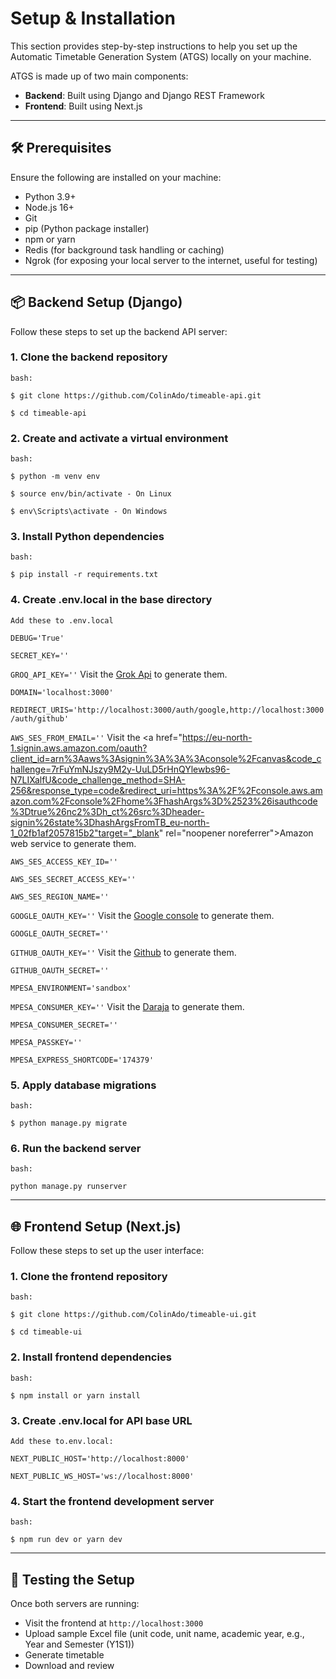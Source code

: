 # Setup & Installation

This section provides step-by-step instructions to help you set up the Automatic Timetable Generation System (ATGS) locally on your machine.

ATGS is made up of two main components:

- **Backend**: Built using Django and Django REST Framework
- **Frontend**: Built using Next.js

---

## 🛠 Prerequisites

Ensure the following are installed on your machine:

- Python 3.9+
- Node.js 16+
- Git
- pip (Python package installer)
- npm or yarn
- Redis (for background task handling or caching)
- Ngrok (for exposing your local server to the internet, useful for testing)

---

## 📦 Backend Setup (Django)

Follow these steps to set up the backend API server:

### 1. Clone the backend repository

```bash:```

```$ git clone https://github.com/ColinAdo/timeable-api.git```

```$ cd timeable-api```

### 2. Create and activate a virtual environment

```bash:```

```$ python -m venv env```

```$ source env/bin/activate - On Linux```

```$ env\Scripts\activate - On Windows```

### 3. Install Python dependencies

```bash:```

```$ pip install -r requirements.txt```

### 4. Create .env.local in the base directory

```Add these to .env.local```

```DEBUG='True'```

```SECRET_KEY=''```

```GROQ_API_KEY=''``` Visit the <a href="https://console.groq.com/keys" target="_blank" rel="noopener noreferrer">Grok Api</a> to generate them.

```DOMAIN='localhost:3000'```

```REDIRECT_URIS='http://localhost:3000/auth/google,http://localhost:3000/auth/github'```

```AWS_SES_FROM_EMAIL=''``` Visit the <a href="https://eu-north-1.signin.aws.amazon.com/oauth?client_id=arn%3Aaws%3Asignin%3A%3A%3Aconsole%2Fcanvas&code_challenge=7rFuYmNJszy9M2y-UuLD5rHnQYlewbs96-N7LIXalfU&code_challenge_method=SHA-256&response_type=code&redirect_uri=https%3A%2F%2Fconsole.aws.amazon.com%2Fconsole%2Fhome%3FhashArgs%3D%2523%26isauthcode%3Dtrue%26nc2%3Dh_ct%26src%3Dheader-signin%26state%3DhashArgsFromTB_eu-north-1_02fb1af2057815b2"target="_blank" rel="noopener noreferrer">Amazon web service</a> to generate them.


```AWS_SES_ACCESS_KEY_ID=''```

```AWS_SES_SECRET_ACCESS_KEY=''```

```AWS_SES_REGION_NAME=''```

```GOOGLE_OAUTH_KEY=''``` Visit the <a href="https://console.cloud.google.com/welcome?pli=1&invt=AbuCOw&project=libo-421506" target="_blank" rel="noopener noreferrer">Google console</a> to generate them.

```GOOGLE_OAUTH_SECRET=''```

```GITHUB_OAUTH_KEY=''``` Visit the <a href="https://github.com/settings/developers" target="_blank" rel="noopener noreferrer">Github</a> to generate them.

```GITHUB_OAUTH_SECRET=''```

```MPESA_ENVIRONMENT='sandbox'```

```MPESA_CONSUMER_KEY=''``` Visit the <a href="https://developer.safaricom.co.ke/" target="_blank" rel="noopener noreferrer">Daraja</a> to generate them.

```MPESA_CONSUMER_SECRET=''```

```MPESA_PASSKEY=''```

```MPESA_EXPRESS_SHORTCODE='174379'```

### 5. Apply database migrations

```bash:```

```$ python manage.py migrate```

### 6. Run the backend server

```bash:```

```python manage.py runserver```

---

## 🌐 Frontend Setup (Next.js)

Follow these steps to set up the user interface:

### 1. Clone the frontend repository

```bash:```

```$ git clone https://github.com/ColinAdo/timeable-ui.git```

```$ cd timeable-ui```

### 2. Install frontend dependencies

```bash:```

```$ npm install or yarn install```

### 3. Create .env.local for API base URL

```Add these to.env.local:```

```NEXT_PUBLIC_HOST='http://localhost:8000'```

```NEXT_PUBLIC_WS_HOST='ws://localhost:8000'```

### 4. Start the frontend development server

```bash:```

```$ npm run dev or yarn dev```

---

## 🧪 Testing the Setup

Once both servers are running:

- Visit the frontend at `http://localhost:3000`
- Upload sample Excel file (unit code, unit name, academic year, e.g., Year and Semester (Y1S1))
- Generate timetable
- Download and review
